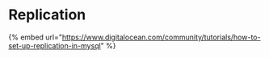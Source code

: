 # Replication

{% embed url="https://www.digitalocean.com/community/tutorials/how-to-set-up-replication-in-mysql" %}
